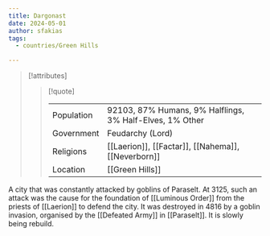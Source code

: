 ```yaml
---
title: Dargonast
date: 2024-05-01
author: sfakias
tags:
  - countries/Green Hills

---
```

> [!attributes]
> 
> > [!quote]
> >
> > | | |
> > | --- | --- |
> > | Population | 92103, 87% Humans, 9% Halflings, 3% Half-Elves, 1% Other |
> > | Government | Feudarchy (Lord) |
> > | Religions | [[Laerion]], [[Factar]], [[Nahema]], [[Neverborn]] |
> > | Location | [[Green Hills]] |

A city that was constantly attacked by goblins of Paraselt. At 3125, such an attack was the cause for the foundation of [[Luminous Order]] from the priests of [[Laerion]] to defend the city. It was destroyed in 4816 by a goblin invasion, organised by the [[Defeated Army]] in [[Paraselt]]. It is slowly being rebuild.